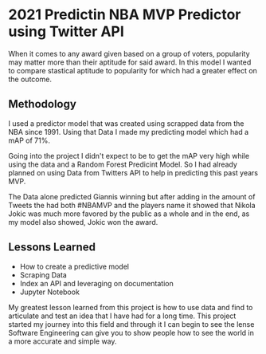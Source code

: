 # 2021 Predictin NBA MVP Predictor using Twitter API

When it comes to any award given based on a group of voters, popularity may matter more than 
their aptitude for said award. In this model I wanted to compare stastical aptitude to popularity for which 
had a greater effect on the outcome.






## Methodology

I used a predictor model that was created using scrapped data from the NBA since 1991. 
Using that Data I made my predicting model which had a mAP of 71%.

Going into the project I didn't expect to be to get the mAP very high while using the data and a Random Forest Predicint Model.
So I had already planned on using Data from Twitters API to help in predicting this past years MVP.

The Data alone predicted Giannis winning but after adding in the amount of Tweets the had both #NBAMVP 
and the players name it showed that Nikola Jokic was much more favored by the public as a whole and in the end, 
as my model also showed, Jokic won the award.




## Lessons Learned

* How to create a predictive model
* Scraping Data
* Index an API and leveraging on documentation 
* Jupyter Notebook

My greatest lesson learned from this project is how to use data and find to articulate
and test an idea that I have had for a long time. This project started my journey into this field
and through it I can begin to see the lense Software Engineering can give you to show people
how to see the world in a more accurate and simple way. 


